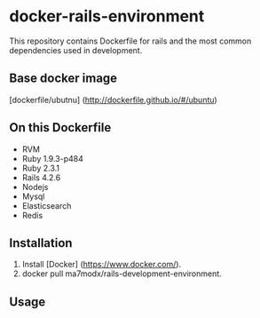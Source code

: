 # docker-rails-environment
  This repository contains Dockerfile for rails and the most common dependencies used in development.

## Base docker image
  [dockerfile/ubutnu] (http://dockerfile.github.io/#/ubuntu)

## On this Dockerfile
  - RVM 
  - Ruby 1.9.3-p484
  - Ruby 2.3.1 
  - Rails 4.2.6
  - Nodejs
  - Mysql
  - Elasticsearch
  - Redis
  
## Installation 
  1. Install [Docker] (https://www.docker.com/).
  2. docker pull ma7modx/rails-development-environment.
  
## Usage
  
